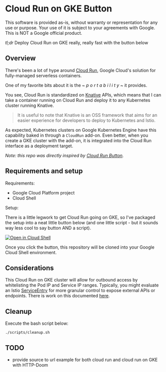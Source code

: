 # Cloud Run on GKE Button

This software is provided as-is, without warranty or representation for any use or purpose. Your use of it is subject to your agreements with Google. This is NOT a Google official product.

*tl;dr* Deploy Cloud Run on GKE really, really fast with the button below

## Overview

There's been a lot of hype around [Cloud Run](https://cloud.google.com/run/), Google Cloud's solution for fully-managed serverless containers.

One of my favorite bits about it is the ~ _p o r t a b i l i t y_ ~ it provides. 

You see, Cloud Run is standardized on [Knative](https://knative.dev/docs/) APIs, which means that I can take a container running on Cloud Run and deploy it to any Kubernetes cluster running Knative. 

> It is useful to note that  Knative is an OSS framework that aims for an easier experience for developers to deploy to Kubernetes and Istio. 

As expected, Kubernetes clusters on Google Kubernetes Engine have this capability baked in through a `CloudRun` add-on. Even better, when you create a GKE cluster with the add-on, it is integrated into the Cloud Run interface as a deployment target.

_Note: this repo was directly inspired by [Cloud Run Button](https://github.com/jamesward/cloud-run-button)._

## Requirements and setup

Requirements:

* Google Cloud Platform project
* Cloud Shell

Setup: 

There is a little legwork to get Cloud Run going on GKE, so I've packaged the setup into a neat little button below (and one little script - but it sounds way less cool to say button AND a script).

[![Open in Cloud Shell](http://gstatic.com/cloudssh/images/open-btn.svg)](https://console.cloud.google.com/cloudshell/open?cloudshell_git_repo=https://github.com/agmsb/cloudrun-gke-button.git&cloudshell_git_branch=master&cloudshell_tutorial=tutorial.md)

Once you click the button, this repository will be cloned into your Google Cloud Shell environment.

## Considerations

This Cloud Run on GKE cluster will allow for  outbound access by whitelisting the Pod IP and Service IP ranges. Typically, you might evaluate an Istio [ServiceEntry](https://istio.io/docs/reference/config/networking/v1alpha3/service-entry/) for more granular control to expose external APIs or endpoints. There is work on this documented [here](https://github.com/knative/serving/issues/2213).

## Cleanup

Execute the bash script below:

```
./scripts/cleanup.sh
```

## TODO

* provide source to url example for both cloud run and cloud run on GKE with HTTP-Doom